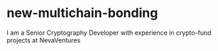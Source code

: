# new-multichain-bonding
I am a Senior Cryptography Developer with experience in crypto-fund projects at NevaVentures 
